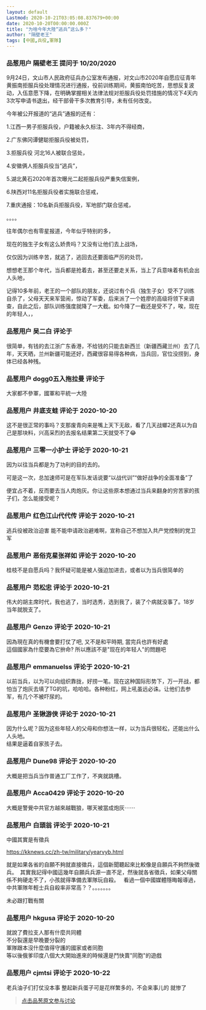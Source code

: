 ```yaml
---
layout: default
Lastmod: 2020-10-21T03:05:08.837679+00:00
date: 2020-10-20T00:00:00.000Z
title: "为啥今年大陸“逃兵”这么多？"
author: "隔壁老王"
tags: [中國,兵役,軍隊]
---
```



### 品葱用户 **隔壁老王** 提问于 10/20/2020
    
9月24日，文山市人民政府征兵办公室发布通报，对文山市2020年自愿应征青年黄振南拒服兵役处理情况进行通报，役前训练期间，黄振南怕吃苦，思想反复波动，入伍意愿下降，在明确掌握相关法律法规对拒服兵役处罚措施的情况下4天内3次写申请书退出，经干部骨干多次教育引导，未有任何改变。   
  
今年被公开报道的“逃兵”通报的还有：  
  
1.江西一男子拒服兵役，户籍被永久标注、3年内不得经商，  
  
2.广东佛冈谭健聪拒服兵役被处罚，  
  
3.拒服兵役 河北16人被联合惩处，  
  
4.安徽俩人拒服兵役当“逃兵”，  
  
5.湖北黄石2020年首次曝光二起拒服兵役严重失信案例，  
  
6.陕西对11名拒服兵役者实施联合惩戒，  
  
7.重庆通报：10名新兵拒服兵役，军地部门联合惩戒，  
  
。。。。  
  
往年偶尔也有零星报道，今年似乎特别的多，  
  
现在的独生子女有这么娇贵吗？又没有让他们去上战场，  
  
仅仅因为训练辛苦，就逃了，逃回去还要面临严厉的处罚，  
  
想想老王那个年代，当兵都是抢着去，甚至还要走关系，当上了兵意味着有机会出人头地，  
  
记得10多年前，老王的一个部队的朋友，还说过有个兵（独生子女）受不了训练自杀了，父母天天来军营闹，惊动了军委，后来派了一个姓廖的高级将领下来调查，自此之后，部队训练强度就降了一大截。如今降了一截还是受不了，唉，现在的年轻人，，
    
                

### 品葱用户 **吴二白** 评论于 
        
很简单，有钱的去江浙广东香港，不给钱的只能去新西兰（新疆西藏兰州）去了几年，天天晒，兰州新疆可能还好，西藏很容易得各种病，当兵回，官位没捞到，身体已经各种残。
        
                

### 品葱用户 **dogg0五入拖拉曼** 评论于 
        
大家都不參軍，國軍和平統一大陸
        
                

### 品葱用户 **井底支蛙** 评论于 2020-10-20
        
这不是很正常的事吗？支那废青向来是嘴上天下无敌，看了几天战螂2还真以为自己是那块料，兴高采烈的去报名结果第二天就受不了😂
        
                

### 品葱用户 **三零一小护士** 评论于 2020-10-21
        
因为以往当兵都是为了功利的目的去的。  
  
可是这一次，总加速师可是在军队发话说要“以战代训”“做好战争的全面准备”了  
  
便宜占不着，反而要去当人肉炮灰。你让这些原本想通过当兵来翻身的穷苦家的孩子们，怎么能接受呢？
        
                

### 品葱用户 **红色江山代代传** 评论于 2020-10-21
        
逃兵役被政治迫害 能不能申请政治避难啊，宣称自己不想加入共产党控制的党卫军
        
                

### 品葱用户 **恶俗克星张祥如** 评论于 2020-10-20
        
桂枝不是自愿兵吗？我怀疑可能是被人强迫加进去，或者以为当兵很简单的
        
                

### 品葱用户 **范松忠** 评论于 2020-10-21
        
伟大的胡主席时代，我也逃了，当时选秀，选到我了，装了个病就没事了。18岁当年就脱支了。
        
                

### 品葱用户 **Genzo** 评论于 2020-10-21
        
因為現在真的有機會要打仗了吧, 又不是和平時期, 當完兵也許有好處  
這個國家為什麼要為它拚命? 所以應該不是"现在的年轻人"的問題吧
        
                

### 品葱用户 **emmanuelss** 评论于 2020-10-21
        
以前当兵，以为可以向组织靠拢，好捞一笔。现在这种国际形势下，万一开战，都怕当了炮灰去填了TG的坑，哈哈哈。各种粉红，网上吼虽远必诛。让他们去参军，有几个不被吓尿的。
        
                

### 品葱用户 **圣锹游侠** 评论于 2020-10-21
        
因为什么呢？因为这些年轻人的父母和你想法一样，以为当兵很轻松，还能出什么人头地。  
结果是逼着自家孩子去。
        
                

### 品葱用户 **Dune98** 评论于 2020-10-20
        
大概是把当兵当作普通工厂工作了，不爽就跳槽。
        
                

### 品葱用户 **Acca0429** 评论于 2020-10-20
        
大概是警覺中共官方越來越戰狼，哪天被當成炮灰⋯⋯
        
                

### 品葱用户 **白頭翁** 评论于 2020-10-21
        
中國其實是有徵兵  
  
https://kknews.cc/zh-tw/military/yearvyb.html  
  
  
就是如果各省的自願不夠就直接徵兵，這個新聞聽起來比較像是自願兵不夠然後徵兵。  其實我記得中國這幾年自願兵兵源一直不足，然後就各省徵兵，如果父母關係不夠硬走不了，小孩就得準備去軍隊玩自殺。   看過一個中國媒體隱晦報導過，中共軍隊年輕士兵自殺率非常高？？。。。。。。。   
  
  
未必跟打戰有關
        
                

### 品葱用户 **hkgusa** 评论于 2020-10-20
        
就說了費拉支人那有什麼共同體  
不分裂還是早晚要分裂的  
軍隊跟本沒什麼值得守護的國家或者同胞  
等以後俄爹印度八個大大開始進來的時候還是鬥快賣"同胞"的遊戲
        
                

### 品葱用户 **cjmtsi** 评论于 2020-10-22
        
老兵油子们打仗没本事 整起新兵蛋子可是花样繁多的，不会来事儿的 就惨了
        
                





> [点击品葱原文参与讨论](https://pincong.rocks/question/32475)

